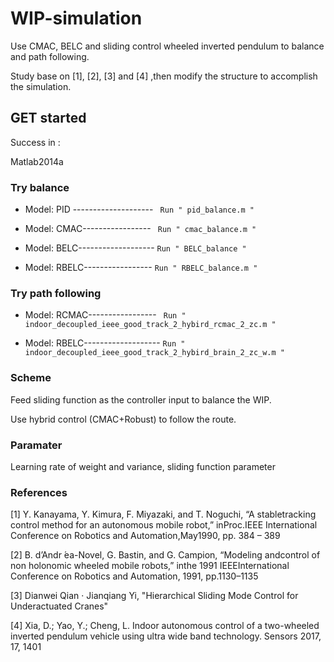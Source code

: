 # WIP-simulation
Use CMAC, BELC and sliding control wheeled inverted pendulum to balance and path following.

Study base on [1], [2], [3] and [4] ,then modify the structure to accomplish the simulation.

## GET started

Success in :

Matlab2014a

### Try balance

* Model: PID --------------------
  ` Run " pid_balance.m "`

* Model: CMAC-----------------
 ` Run " cmac_balance.m "`

* Model: BELC-------------------
 `Run " BELC_balance "`

* Model: RBELC-----------------
 `Run " RBELC_balance.m "`
 
### Try path following

* Model: RCMAC-----------------
 ` Run " indoor_decoupled_ieee_good_track_2_hybird_rcmac_2_zc.m "`

* Model: RBELC-------------------
 `Run " indoor_decoupled_ieee_good_track_2_hybird_brain_2_zc_w.m "`

### Scheme 

Feed sliding function as the controller input to balance the WIP. 

Use hybrid control (CMAC+Robust) to follow the route.

### Paramater

Learning rate of weight and variance, sliding function parameter

### References

[1] Y.  Kanayama,  Y.  Kimura,  F.  Miyazaki,  and  T.  Noguchi,  “A  stabletracking control method for an autonomous mobile robot,” inProc.IEEE International Conference on Robotics and Automation,May1990, pp. 384 – 389

[2] B. d’Andr ́ea-Novel, G. Bastin, and G. Campion, “Modeling andcontrol of non holonomic wheeled mobile robots,” inthe 1991 IEEEInternational Conference on Robotics and Automation, 1991, pp.1130–1135

[3] Dianwei Qian · Jianqiang Yi, "Hierarchical Sliding Mode Control for Underactuated Cranes"

[4] Xia, D.; Yao, Y.; Cheng, L. Indoor autonomous control of a two-wheeled inverted pendulum vehicle using ultra wide band technology. Sensors 2017, 17, 1401


